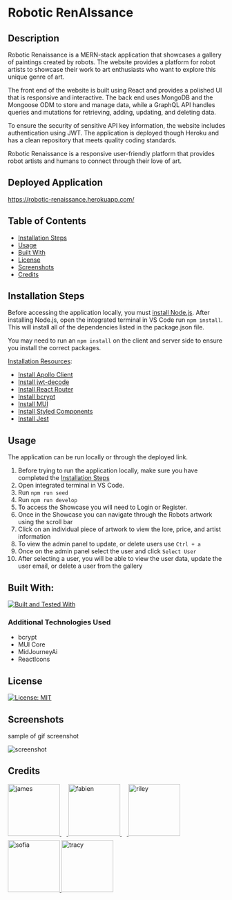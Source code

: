 # Robotic RenAIssance

## Description

Robotic Renaissance is a MERN-stack application that showcases a gallery of paintings created by robots. The website provides a platform for robot artists to showcase their work to art enthusiasts who want to explore this unique genre of art.

The front end of the website is built using React and provides a polished UI that is responsive and interactive. The back end uses MongoDB and the Mongoose ODM to store and manage data, while a GraphQL API handles queries and mutations for retrieving, adding, updating, and deleting data.  

To ensure the security of sensitive API key information, the website includes authentication using JWT. The application is deployed though Heroku and has a clean repository that meets quality coding standards.

Robotic Renaissance is a responsive user-friendly platform that provides robot artists and humans to connect through their love of art.

## Deployed Application
https://robotic-renaissance.herokuapp.com/

## Table of Contents
- [Installation Steps](#installation-steps)
- [Usage](#usage)
- [Built With](#built-with)
- [License](#license)
- [Screenshots](#screenshots)
- [Credits](#credits)

## Installation Steps
Before accessing the application locally, you must [install Node.js](https://nodejs.org/en/).  After installing Node.js, open the integrated terminal in VS Code run `npm install`.  This will install all of the dependencies listed in the package.json file.  

You may need to run an `npm install` on the client and server side to ensure you install the correct packages. 

<u>Installation Resources</u>:
- [Install Apollo Client](https://www.apollographql.com/docs/react/get-started)
- [Install jwt-decode](https://www.npmjs.com/package/jwt-decode)
- [Install React Router](https://reactrouter.com/en/main/start/tutorial)
- [Install bcrypt](https://www.npmjs.com/package/bcrypt)
- [Install MUI](https://mui.com/material-ui/getting-started/installation/)
- [Install Styled Components](https://styled-components.com/docs/basics#installation)
- [Install Jest](https://jestjs.io/docs/getting-started)

## Usage
The application can be run locally or through the deployed link.  

1. Before trying to run the application locally, make sure you have completed the [Installation Steps](#installation-steps)
2. Open integrated terminal in VS Code.
3. Run `npm run seed`
4. Run `npm run develop`
5. To access the Showcase you will need to Login or Register.
6. Once in the Showcase you can navigate through the Robots artwork using the scroll bar
7. Click on an individual piece of artwork to view the lore, price, and artist information
8. To view the admin panel to update, or delete users use `Ctrl + a`
9. Once on the admin panel select the user and click `Select User`
10. After selecting a user, you will be able to view the user data, update the user email, or delete a user from the gallery

## Built With:
[![Built and Tested With](https://skillicons.dev/icons?i=vscode,js,css,nodejs,react,styledcomponents,heroku,graphql,jest&theme=dark)](https://skillicons.dev)

### Additional Technologies Used
 - bcrypt
 - MUI Core
 - MidJourneyAi
 - ReactIcons

## License
[![License: MIT](https://img.shields.io/badge/License-MIT-yellow.svg)](https://opensource.org/licenses/MIT)

## Screenshots
sample of gif screenshot

![screenshot](https://raw.githubusercontent.com/amitmerchant1990/electron-markdownify/master/app/img/markdownify.gif)

## Credits

<a href="https://github.com/jk377y" target="_blank">
  <img src="https://user-images.githubusercontent.com/115671262/232342245-50faeef6-eeb8-4d08-b3b2-c097a0dd9474.jpeg" alt="james" width="120" style="margin-bottom:10px;">
</a>&nbsp;&nbsp;&nbsp;<a href="https://github.com/fabien1313" target="_blank">
  <img src="https://user-images.githubusercontent.com/115671262/232342243-3a19b50a-5050-41a5-9c72-157259198dec.png" alt="fabien" width="120" style="margin-bottom:10px;">
</a>&nbsp;&nbsp;&nbsp;<a href="https://github.com/rmob" target="_blank">
  <img src="https://user-images.githubusercontent.com/115671262/232342249-122bfaf0-3442-4f9d-b8cc-f52bef4bdeb6.png" alt="riley" width="120" style="margin-bottom:10px;">
</a><a href="https://github.com/sofiasosa92" target="_blank">
  <img src="https://user-images.githubusercontent.com/115671262/232341473-1112322a-c252-418c-ba2c-4fc301636f54.png" alt="sofia" width="120" style="margin-bottom:10px;">
</a><a href="https://github.com/TMortara" target="_blank">
  <img src="https://user-images.githubusercontent.com/115671262/232342236-fa8ac094-65e6-44d7-9e4c-52484f4b8fd6.png" alt="tracy" width="120" style="margin-bottom:10px;">
</a>
